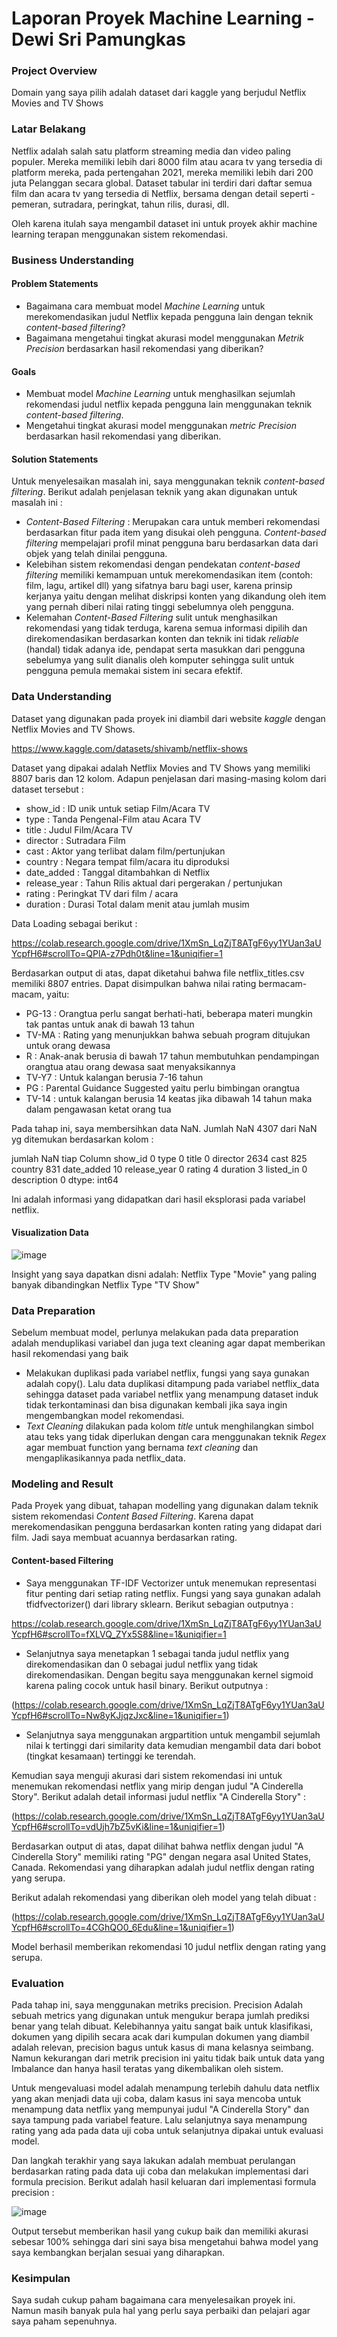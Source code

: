 # Laporan Proyek Machine Learning - Dewi Sri Pamungkas

### Project Overview

Domain yang saya pilih adalah dataset dari kaggle yang berjudul Netflix Movies and TV Shows

### Latar Belakang

Netflix adalah salah satu platform streaming media dan video paling populer. Mereka memiliki lebih dari 8000 film atau acara tv yang tersedia di platform mereka, pada pertengahan 2021, mereka memiliki lebih dari 200 juta Pelanggan secara global. Dataset tabular ini terdiri dari daftar semua film dan acara tv yang tersedia di Netflix, bersama dengan detail seperti - pemeran, sutradara, peringkat, tahun rilis, durasi, dll. 

Oleh karena itulah saya mengambil dataset ini untuk proyek akhir machine learning terapan menggunakan sistem rekomendasi.

### Business Understanding

#### Problem Statements

* Bagaimana cara membuat model *Machine Learning* untuk merekomendasikan judul Netflix kepada pengguna lain dengan teknik *content-based filtering*?
* Bagaimana mengetahui tingkat akurasi model menggunakan *Metrik Precision* berdasarkan hasil rekomendasi yang diberikan?

#### Goals

* Membuat model *Machine Learning* untuk menghasilkan sejumlah rekomendasi judul netflix kepada pengguna lain menggunakan teknik *content-based filtering*.
* Mengetahui tingkat akurasi model menggunakan *metric Precision* berdasarkan hasil rekomendasi yang diberikan.

#### Solution Statements

Untuk menyelesaikan masalah ini, saya menggunakan teknik *content-based filtering*. Berikut adalah penjelasan teknik yang akan digunakan untuk masalah ini :

* *Content-Based Filtering* : Merupakan cara untuk memberi rekomendasi berdasarkan fitur pada item yang disukai oleh pengguna. *Content-based filtering* mempelajari profil minat pengguna baru berdasarkan data dari objek yang telah dinilai pengguna.
* Kelebihan sistem rekomendasi dengan pendekatan *content-based filtering* memiliki kemampuan untuk merekomendasikan item (contoh: film, lagu, artikel dll) yang sifatnya baru bagi user, karena prinsip kerjanya yaitu dengan melihat diskripsi konten yang dikandung oleh item yang pernah diberi nilai rating tinggi sebelumnya oleh pengguna.
* Kelemahan *Content-Based Filtering* sulit untuk menghasilkan rekomendasi yang tidak terduga, karena semua informasi dipilih dan direkomendasikan berdasarkan konten dan teknik ini tidak *reliable* (handal) tidak adanya ide, pendapat serta masukkan dari pengguna sebelumya yang sulit dianalis oleh komputer sehingga sulit untuk pengguna pemula memakai sistem ini secara efektif.

### Data Understanding

Dataset yang digunakan pada proyek ini diambil dari website *kaggle* dengan Netflix Movies and TV Shows.

<https://www.kaggle.com/datasets/shivamb/netflix-shows>

Dataset yang dipakai adalah Netflix Movies and TV Shows yang memiliki 8807 baris dan 12 kolom. Adapun penjelasan dari masing-masing kolom dari dataset tersebut :
* show_id : ID unik untuk setiap Film/Acara TV
* type : Tanda Pengenal-Film atau Acara TV
* title : Judul Film/Acara TV
* director : Sutradara Film
* cast : Aktor yang terlibat dalam film/pertunjukan
* country : Negara tempat film/acara itu diproduksi
* date_added : Tanggal ditambahkan di Netflix
* release_year : Tahun Rilis aktual dari pergerakan / pertunjukan
* rating : Peringkat TV dari film / acara
* duration : Durasi Total dalam menit atau jumlah musim

Data Loading sebagai berikut : 

<https://colab.research.google.com/drive/1XmSn_LqZjT8ATgF6yy1YUan3aUYcpfH6#scrollTo=QPlA-z7Pdh0t&line=1&uniqifier=1>

Berdasarkan output di atas, dapat diketahui bahwa file netflix_titles.csv memiliki 8807 entries. Dapat disimpulkan bahwa nilai rating bermacam-macam, yaitu: 

* PG-13 : Orangtua perlu sangat berhati-hati, beberapa materi mungkin tak pantas untuk anak di bawah 13 tahun
* TV-MA : Rating yang menunjukkan bahwa sebuah program ditujukan untuk orang dewasa
* R : Anak-anak berusia di bawah 17 tahun membutuhkan pendampingan orangtua atau orang dewasa saat menyaksikannya
* TV-Y7 : Untuk kalangan berusia 7-16 tahun
* PG : Parental Guidance Suggested yaitu perlu bimbingan orangtua
* TV-14 : untuk kalangan berusia 14 keatas jika dibawah 14 tahun maka dalam pengawasan ketat orang tua

Pada tahap ini, saya membersihkan data NaN. Jumlah NaN 4307 dari NaN yg ditemukan berdasarkan kolom :

jumlah NaN tiap Column
show_id            0
type               0
title              0
director        2634
cast             825
country          831
date_added        10
release_year       0
rating             4
duration           3
listed_in          0
description        0
dtype: int64

Ini adalah informasi yang didapatkan dari hasil eksplorasi pada variabel netflix.

#### Visualization Data

![image](https://user-images.githubusercontent.com/110523200/191176144-e9bc0bc1-d2d5-42f5-9de7-72ac36209848.png)

Insight yang saya dapatkan disni adalah:
Netflix Type "Movie" yang paling banyak dibandingkan Netflix Type "TV Show"

### Data Preparation

Sebelum membuat model, perlunya melakukan pada data preparation adalah menduplikasi variabel dan juga text cleaning agar dapat memberikan hasil rekomendasi yang baik

* Melakukan duplikasi pada variabel netflix, fungsi yang saya gunakan adalah copy(). Lalu data duplikasi ditampung pada variabel netflix_data sehingga dataset pada variabel netflix yang menampung dataset induk tidak terkontaminasi dan bisa digunakan kembali jika saya ingin mengembangkan model rekomendasi.
* *Text Cleaning* dilakukan pada kolom *title* untuk menghilangkan simbol atau teks yang tidak diperlukan dengan cara menggunakan teknik *Regex* agar membuat function yang bernama *text cleaning* dan mengaplikasikannya pada netflix_data.

### Modeling and Result

Pada Proyek yang dibuat, tahapan modelling yang digunakan dalam teknik sistem rekomendasi *Content Based Filtering*. Karena dapat merekomendasikan pengguna berdasarkan konten rating yang didapat dari film. Jadi saya membuat acuannya berdasarkan rating.

#### Content-based Filtering

* Saya menggunakan TF-IDF Vectorizer untuk menemukan representasi fitur penting dari setiap rating netflix. Fungsi yang saya gunakan adalah tfidfvectorizer() dari library sklearn. Berikut sebagian outputnya :

<https://colab.research.google.com/drive/1XmSn_LqZjT8ATgF6yy1YUan3aUYcpfH6#scrollTo=fXLVQ_ZYx5S8&line=1&uniqifier=1>

* Selanjutnya saya menetapkan 1 sebagai tanda judul netflix yang direkomendasikan dan 0 sebagai judul netflix yang tidak direkomendasikan. Dengan begitu saya menggunakan kernel sigmoid karena paling cocok untuk hasil binary. Berikut outputnya :
        
(https://colab.research.google.com/drive/1XmSn_LqZjT8ATgF6yy1YUan3aUYcpfH6#scrollTo=Nw8yKJjqzJxc&line=1&uniqifier=1)

* Selanjutnya saya menggunakan argpartition untuk mengambil sejumlah nilai k tertinggi dari similarity data kemudian mengambil data dari bobot (tingkat kesamaan) tertinggi ke terendah.

Kemudian saya menguji akurasi dari sistem rekomendasi ini untuk menemukan rekomendasi netflix yang mirip dengan judul "A Cinderella Story". Berikut adalah detail informasi judul netflix "A Cinderella Story" :

(https://colab.research.google.com/drive/1XmSn_LqZjT8ATgF6yy1YUan3aUYcpfH6#scrollTo=vdUjh7bZ5vKi&line=1&uniqifier=1)

Berdasarkan output di atas, dapat dilihat bahwa netflix dengan judul "A Cinderella Story" memiliki rating "PG" dengan negara asal United States, Canada. Rekomendasi yang diharapkan adalah judul netflix dengan rating yang serupa.

Berikut adalah rekomendasi yang diberikan oleh model yang telah dibuat :

(https://colab.research.google.com/drive/1XmSn_LqZjT8ATgF6yy1YUan3aUYcpfH6#scrollTo=4CGhQO0_6Edu&line=1&uniqifier=1)

Model berhasil memberikan rekomendasi 10 judul netflix dengan rating yang serupa.

### Evaluation

Pada tahap ini, saya menggunakan metriks precision. Precision Adalah sebuah metrics yang digunakan untuk mengukur berapa jumlah prediksi benar yang telah dibuat. Kelebihannya yaitu sangat baik untuk klasifikasi, dokumen yang dipilih secara acak dari kumpulan dokumen yang diambil adalah relevan, precision bagus untuk kasus di mana kelasnya seimbang. Namun kekurangan dari metrik precision ini yaitu tidak baik untuk data yang Imbalance dan hanya hasil teratas yang dikembalikan oleh sistem.

Untuk mengevaluasi model adalah menampung terlebih dahulu data netflix yang akan menjadi data uji coba, dalam kasus ini saya mencoba untuk menampung data netflix yang mempunyai judul "A Cinderella Story" dan saya tampung pada variabel feature. Lalu selanjutnya saya menampung rating yang ada pada data uji coba untuk selanjutnya dipakai untuk evaluasi model.

Dan langkah terakhir yang saya lakukan adalah membuat perulangan berdasarkan rating pada data uji coba dan melakukan implementasi dari formula precision. Berikut adalah hasil keluaran dari implementasi formula precision : 

![image](https://user-images.githubusercontent.com/110523200/191246646-4c9b5285-0a2c-4fc7-a268-50e4a48f4618.png)

Output tersebut memberikan hasil yang cukup baik dan memiliki akurasi sebesar 100% sehingga dari sini saya bisa mengetahui bahwa model yang saya kembangkan berjalan sesuai yang diharapkan. 
 
### Kesimpulan

Saya sudah cukup paham bagaimana cara menyelesaikan proyek ini. Namun masih banyak pula hal yang perlu saya perbaiki dan pelajari agar saya paham sepenuhnya.
